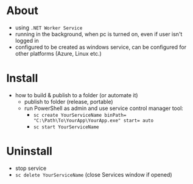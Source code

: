 # About
- using `.NET Worker Service`
- running in the background, when pc is turned on, even if user isn't logged in
- configured to be created as windows service, can be configured for other platforms (Azure, Linux etc.)   

# Install
- how to build & publish to a folder (or automate it)
  - publish to folder (release, portable)
  - run PowerShell as admin and use service control manager tool:
    - `sc create YourServiceName binPath= "C:\Path\To\YourApp\YourApp.exe" start= auto`
    - `sc start YourServiceName`

# Uninstall
- stop service
- `sc delete YourServiceName` (close Services window if opened)